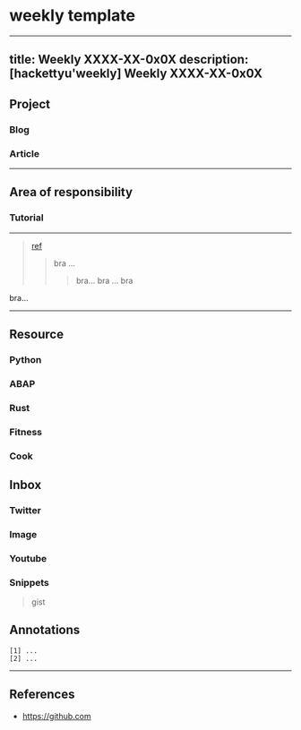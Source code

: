 # weekly template

---
title: Weekly XXXX-XX-0x0X
description: [hackettyu'weekly] Weekly XXXX-XX-0x0X
---

<!-- 

<summary>key

<details>bra bra</details>
</summary>

A^b^

B~b~
--->

## Project

### Blog

### Article

---


## Area of responsibility

### Tutorial

---
> [ref]
>> 
>> bra ...
>>> bra...
>>> bra ...
>>> bra

bra...

---

## Resource

### Python

### ABAP

### Rust

### Fitness

### Cook

## Inbox

### Twitter

### Image

### Youtube

### Snippets

> gist


## Annotations

    [1] ...
    [2] ...


---

## References

* <https://github.com>


[ref]: https://test.com
[img]: https://upload.com/test.jpg
[^r1]: <>
[^d1]: fuzzy